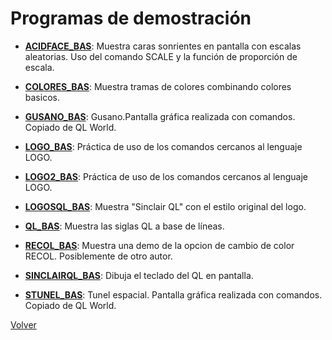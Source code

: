 # Programas de demostración

* **[ACIDFACE_BAS](ACIDFACE_BAS)**: Muestra caras sonrientes en pantalla con escalas aleatorias. Uso del comando SCALE y la función de proporción de escala.

* **[COLORES_BAS](COLORES_BAS)**: Muestra tramas de colores combinando colores basicos.

* **[GUSANO_BAS](GUSANO_BAS)**: Gusano.Pantalla gráfica realizada con comandos. Copiado de QL World.

* **[LOGO_BAS](LOGO_BAS)**: Práctica de uso de los comandos cercanos al lenguaje LOGO.

* **[LOGO2_BAS](LOGO2_BAS)**: Práctica de uso de los comandos cercanos al lenguaje LOGO.

* **[LOGOSQL_BAS](LOGOSQL_BAS)**: Muestra "Sinclair QL" con el estilo original del logo.

* **[QL_BAS](QL_BAS)**: Muestra las siglas QL a base de líneas.

* **[RECOL_BAS](RECOL_BAS)**: Muestra una demo de la opcion de cambio de color RECOL. Posiblemente de otro autor.

* **[SINCLAIRQL_BAS](SINCLAIRQL_BAS)**: Dibuja el teclado del QL en pantalla.

* **[STUNEL_BAS](STUNEL_BAS)**: Tunel espacial. Pantalla gráfica realizada con comandos. Copiado de QL World.

[Volver](../README.md)